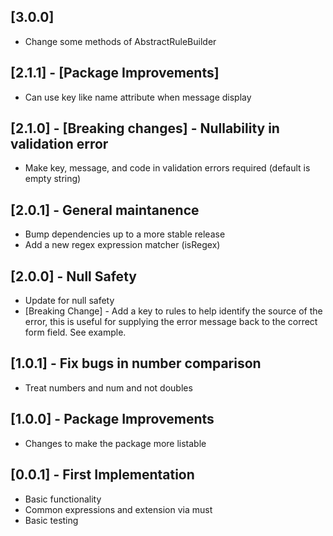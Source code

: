 ## [3.0.0]
* Change some methods of AbstractRuleBuilder

## [2.1.1] - [Package Improvements]
* Can use key like name attribute when message display
    
## [2.1.0] - [Breaking changes] - Nullability in validation error
* Make key, message, and code in validation errors required (default is empty string)

## [2.0.1] - General maintanence
* Bump dependencies up to a more stable release
* Add a new regex expression matcher (isRegex)

## [2.0.0] - Null Safety
* Update for null safety
* [Breaking Change] - Add a key to rules to help identify the source of the error, this is useful for supplying the error message back to the correct form field. See example.

## [1.0.1] - Fix bugs in number comparison
* Treat numbers and num and not doubles

## [1.0.0] - Package Improvements
* Changes to make the package more listable

## [0.0.1] - First Implementation
* Basic functionality
* Common expressions and extension via must
* Basic testing
